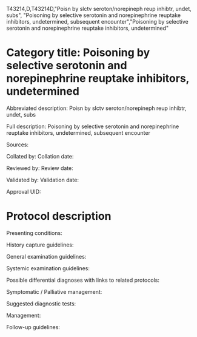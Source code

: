 T43214,D,T43214D,"Poisn by slctv seroton/norepineph reup inhibtr, undet, subs", "Poisoning by selective serotonin and norepinephrine reuptake inhibitors, undetermined, subsequent encounter","Poisoning by selective serotonin and norepinephrine reuptake inhibitors, undetermined"
# Category title: Poisoning by selective serotonin and norepinephrine reuptake inhibitors, undetermined

Abbreviated description: Poisn by slctv seroton/norepineph reup inhibtr, undet, subs

Full description: Poisoning by selective serotonin and norepinephrine reuptake inhibitors, undetermined, subsequent encounter

Sources:

Collated by:
Collation date:

Reviewed by:
Review date:

Validated by:
Validation date:

Approval UID:

# Protocol description

Presenting conditions:

History capture guidelines:

General examination guidelines:

Systemic examination guidelines:

Possible differential diagnoses with links to related protocols:

Symptomatic / Palliative management:

Suggested diagnostic tests:

Management:

Follow-up guidelines:
